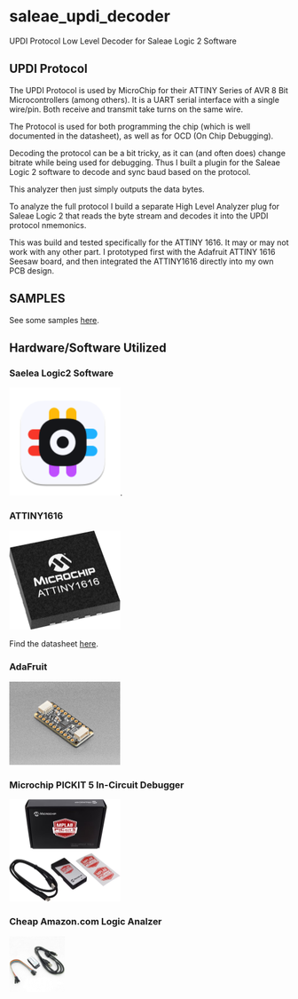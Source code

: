 # saleae_updi_decoder

UPDI Protocol
Low Level Decoder for Saleae Logic 2 Software

## UPDI Protocol
The UPDI Protocol is used by MicroChip for their ATTINY Series of AVR 8 Bit Microcontrollers (among others).
It is a UART serial interface with a single wire/pin.  Both receive and transmit take turns on the same wire.

The Protocol is used for both programming the chip (which is well documented in the datasheet), as well as for OCD (On Chip Debugging).

Decoding the protocol can be a bit tricky, as it can (and often does) change bitrate while being used for debugging.  Thus I built a plugin for the Saleae Logic 2 software to decode and sync baud based on the protocol.

This analyzer then just simply outputs the data bytes.  

To analyze the full protocol I build a separate High Level Analyzer plug for Saleae Logic 2 that reads the byte stream and decodes it into the UPDI protocol nmemonics.

This was build and tested specifically for the ATTINY 1616.  It may or may not work with any other part.  I prototyped first with the Adafruit ATTINY 1616 Seesaw board, and then integrated the ATTINY1616 directly into my own PCB design.

## SAMPLES

See some samples <a href="./Samples/README.MD">here</a>.

## Hardware/Software Utilized

### Saelea Logic2 Software
<a href="https://www.saleae.com/pages/downloads"><img src="/Images/Logic2.png" width="200"></a>.

### ATTINY1616
<a href="https://www.microchip.com/en-us/product/attiny1616">
    <img src="/Images/Microchip_ATTINY1616.png" width="200"/>
</a>
<p></p>
Find the datasheet 
<a href="https://ww1.microchip.com/downloads/aemDocuments/documents/MCU08/ProductDocuments/DataSheets/ATtiny1614-16-17-DataSheet-DS40002204A.pdf">
here</a>.

### AdaFruit
<a href="https://www.adafruit.com/product/5690">
    <img src="/Images/Adafruit_5690.jpg" width="200"/>
</a>

### Microchip PICKIT 5 In-Circuit Debugger
<a href="https://www.microchip.com/en-us/development-tool/pg164150">
    <img src="/Images/Microchip_PICKIT_5.png" width="200"/>
</a>

### Cheap Amazon.com Logic Analzer
<a href="https://www.amazon.com/gp/product/B077LSG5P2">
    <img src="/Images/Cheap_LogicAnalyzer.jpg" width="100"/>
</a>


